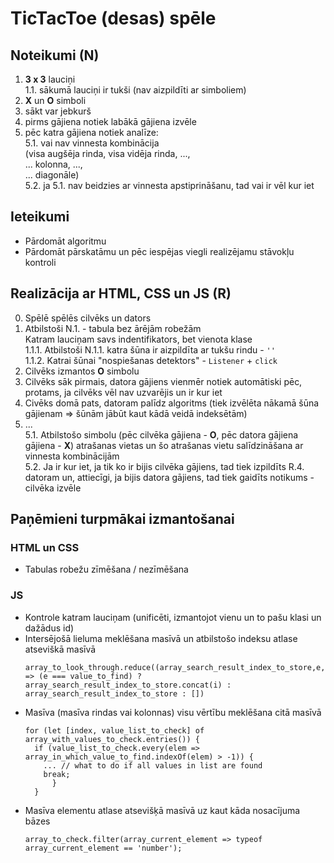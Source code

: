 # TicTacToe (desas) spēle
## Noteikumi (N)
1. **3 x 3** lauciņi  
  1.1. sākumā lauciņi ir tukši (nav aizpildīti ar simboliem)
2. **X** un **O** simboli
3. sākt var jebkurš
4. pirms gājiena notiek labākā gājiena izvēle
5. pēc katra gājiena notiek analīze:  
  5.1. vai nav vinnesta kombinācija  
  (visa augšēja rinda, visa vidēja rinda, ...,  
  ... kolonna, ...,  
  ... diagonāle)  
  5.2. ja 5.1. nav beidzies ar vinnesta apstiprināšanu, tad vai ir vēl kur iet

## Ieteikumi
- Pārdomāt algoritmu
- Pārdomāt pārskatāmu un pēc iespējas viegli realizējamu stāvokļu kontroli

## Realizācija ar HTML, CSS un JS (R)
0. Spēlē spēlēs cilvēks un dators 
1. Atbilstoši N.1. - tabula bez ārējām robežām    
  Katram lauciņam savs indentifikators, bet vienota klase  
  1.1.1. Atbilstoši N.1.1. katra šūna ir aizpildīta ar tukšu rindu - ```''```  
  1.1.2. Katrai šūnai "nospiešanas detektors" - ```Listener``` + ```click```
2. Cilvēks izmantos **O** simbolu
3. Cilvēks sāk pirmais, datora gājiens vienmēr notiek automātiski pēc, protams, ja cilvēks vēl nav uzvarējis un ir kur iet
4. Civēks domā pats, datoram palīdz algoritms (tiek izvēlēta nākamā šūna gājienam => šūnām jābūt kaut kādā veidā indeksētām)
5. ...  
  5.1. Atbilstošo simbolu (pēc cilvēka gājiena - **O**, pēc datora gājiena gājiena - **X**) atrašanas vietas un šo atrašanas vietu salīdzināšana ar vinnesta kombinācijām  
  5.2. Ja ir kur iet, ja tik ko ir bijis cilvēka gājiens, tad tiek izpildīts R.4. datoram un, attiecīgi, ja bijis datora gājiens, tad tiek gaidīts notikums - cilvēka izvēle 

## Paņēmieni turpmākai izmantošanai
### HTML un CSS
- Tabulas robežu zīmēšana / nezīmēšana
### JS
- Kontrole katram lauciņam (unificēti, izmantojot vienu un to pašu klasi un dažādus id)
- Intersējošā lieluma meklēšana masīvā un atbilstošo indeksu atlase atseviškā masīvā
  ```
  array_to_look_through.reduce((array_search_result_index_to_store,e,i) => (e === value_to_find) ? array_search_result_index_to_store.concat(i) : array_search_result_index_to_store : [])
  ```  
- Masīva (masīva rindas vai kolonnas) visu vērtību meklēšana citā masīvā
  ```
  for (let [index, value_list_to_check] of array_with_values_to_check.entries()) {
    if (value_list_to_check.every(elem => array_in_which_value_to_find.indexOf(elem) > -1)) {
	  ... // what to do if all values in list are found
	  break;
		}
	}  
  ```
- Masīva elementu atlase atsevišķā masīvā uz kaut kāda nosacījuma bāzes  
  ```
  array_to_check.filter(array_current_element => typeof array_current_element == 'number');
  ```
